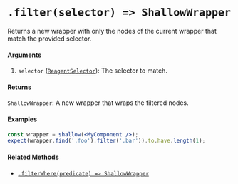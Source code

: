 # `.filter(selector) => ShallowWrapper`

Returns a new wrapper with only the nodes of the current wrapper that match the provided selector.


#### Arguments

1. `selector` ([`ReagentSelector`](../selector.md)): The selector to match.



#### Returns

`ShallowWrapper`: A new wrapper that wraps the filtered nodes.



#### Examples

```jsx
const wrapper = shallow(<MyComponent />);
expect(wrapper.find('.foo').filter('.bar')).to.have.length(1);
```

#### Related Methods

- [`.filterWhere(predicate) => ShallowWrapper`](filterWhere.md)
